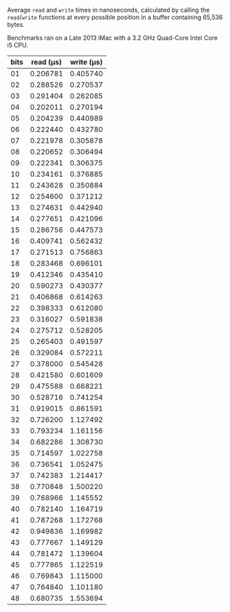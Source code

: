 Average `read` and `write` times in nanoseconds, calculated by calling the `read`/`write` functions at every possible position in a buffer containing 65,536 bytes.

Benchmarks ran on a Late 2013 iMac with a 3.2 GHz Quad-Core Intel Core i5 CPU.

|bits|read (μs) |write (μs)|
|----|----------|----------|
| 01 | 0.206781 | 0.405740 |
| 02 | 0.288526 | 0.270537 |
| 03 | 0.291404 | 0.262085 |
| 04 | 0.202011 | 0.270194 |
| 05 | 0.204239 | 0.440989 |
| 06 | 0.222440 | 0.432780 |
| 07 | 0.221978 | 0.305878 |
| 08 | 0.220652 | 0.306494 |
| 09 | 0.222341 | 0.306375 |
| 10 | 0.234161 | 0.376885 |
| 11 | 0.243628 | 0.350884 |
| 12 | 0.254600 | 0.371212 |
| 13 | 0.274631 | 0.442940 |
| 14 | 0.277651 | 0.421096 |
| 15 | 0.286756 | 0.447573 |
| 16 | 0.409741 | 0.562432 |
| 17 | 0.271513 | 0.756863 |
| 18 | 0.283468 | 0.696101 |
| 19 | 0.412346 | 0.435410 |
| 20 | 0.590273 | 0.430377 |
| 21 | 0.406868 | 0.614263 |
| 22 | 0.398333 | 0.612080 |
| 23 | 0.316027 | 0.591838 |
| 24 | 0.275712 | 0.528205 |
| 25 | 0.265403 | 0.491597 |
| 26 | 0.329084 | 0.572211 |
| 27 | 0.378000 | 0.545428 |
| 28 | 0.421580 | 0.601609 |
| 29 | 0.475588 | 0.668221 |
| 30 | 0.528716 | 0.741254 |
| 31 | 0.919015 | 0.861591 |
| 32 | 0.726200 | 1.127492 |
| 33 | 0.793234 | 1.161156 |
| 34 | 0.682286 | 1.308730 |
| 35 | 0.714597 | 1.022758 |
| 36 | 0.736541 | 1.052475 |
| 37 | 0.742383 | 1.214417 |
| 38 | 0.770848 | 1.500220 |
| 39 | 0.768966 | 1.145552 |
| 40 | 0.782140 | 1.164719 |
| 41 | 0.787268 | 1.172768 |
| 42 | 0.949836 | 1.169982 |
| 43 | 0.777667 | 1.149129 |
| 44 | 0.781472 | 1.139604 |
| 45 | 0.777865 | 1.122519 |
| 46 | 0.769843 | 1.115000 |
| 47 | 0.764840 | 1.101180 |
| 48 | 0.680735 | 1.553694 |